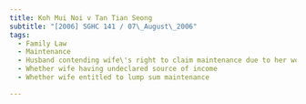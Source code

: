 ```yaml
---
title: Koh Mui Noi v Tan Tian Seong 
subtitle: "[2006] SGHC 141 / 07\_August\_2006"
tags:
  - Family Law
  - Maintenance
  - Husband contending wife\'s right to claim maintenance due to her working capacity
  - Whether wife having undeclared source of income
  - Whether wife entitled to lump sum maintenance

---
```


